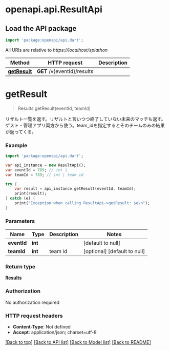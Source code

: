 # openapi.api.ResultApi

## Load the API package
```dart
import 'package:openapi/api.dart';
```

All URIs are relative to *https://localhost/splathon*

Method | HTTP request | Description
------------- | ------------- | -------------
[**getResult**](ResultApi.md#getResult) | **GET** /v{eventId}/results | 


# **getResult**
> Results getResult(eventId, teamId)



リザルト一覧を返す。リザルトと言いつつ終了していない未来のマッチも返す。ゲスト・管理アプリ両方から使う。team_idを指定するとそのチームのみの結果が返ってくる。

### Example 
```dart
import 'package:openapi/api.dart';

var api_instance = new ResultApi();
var eventId = 789; // int | 
var teamId = 789; // int | team id

try { 
    var result = api_instance.getResult(eventId, teamId);
    print(result);
} catch (e) {
    print("Exception when calling ResultApi->getResult: $e\n");
}
```

### Parameters

Name | Type | Description  | Notes
------------- | ------------- | ------------- | -------------
 **eventId** | **int**|  | [default to null]
 **teamId** | **int**| team id | [optional] [default to null]

### Return type

[**Results**](Results.md)

### Authorization

No authorization required

### HTTP request headers

 - **Content-Type**: Not defined
 - **Accept**: application/json; charset=utf-8

[[Back to top]](#) [[Back to API list]](../README.md#documentation-for-api-endpoints) [[Back to Model list]](../README.md#documentation-for-models) [[Back to README]](../README.md)

